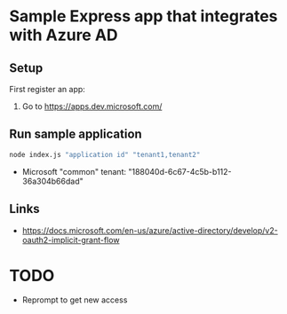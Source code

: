 # Sample Express app that integrates with Azure AD

## Setup

First register an app:

1. Go to https://apps.dev.microsoft.com/

## Run sample application

``` bash
node index.js "application id" "tenant1,tenant2"
```

* Microsoft "common" tenant: "188040d-6c67-4c5b-b112-36a304b66dad"

## Links

* https://docs.microsoft.com/en-us/azure/active-directory/develop/v2-oauth2-implicit-grant-flow


# TODO

* Reprompt to get new access
